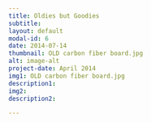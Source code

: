 ```yaml
---
title: Oldies but Goodies
subtitle: 
layout: default
modal-id: 6
date: 2014-07-14
thumbnail: OLD carbon fiber board.jpg
alt: image-alt
project-date: April 2014
img1: OLD carbon fiber board.jpg
description1: 
img2: 
description2: 

---
```

